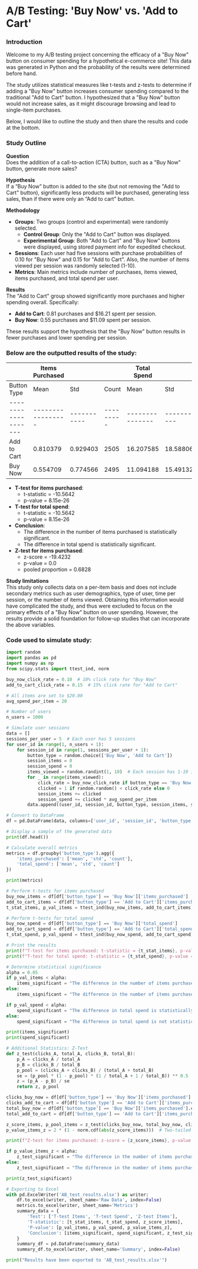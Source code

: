 # A/B Testing: 'Buy Now' vs. 'Add to Cart'

### **Introduction**

Welcome to my A/B testing project concerning the efficacy of a "Buy Now" button on consumer spending for a hypothetical e-commerce site! This data was generated in Python and the probability of the results were determined before hand. 

The study utilizes statistical measures like t-tests and z-tests to determine if adding a "Buy Now" button increases consumer spending compared to the traditional "Add to Cart" button. I hypothesized that a "Buy Now" button would not increase sales, as it might discourage browsing and lead to single-item purchases.  

Below, I would like to outline the study and then share the results and code at the bottom.

### **Study Outline**

**Question**  
Does the addition of a call-to-action (CTA) button, such as a "Buy Now" button, generate more sales?

**Hypothesis**  
If a “Buy Now” button is added to the site (but not removing the "Add to Cart" button), significantly less products will be purchased, generating less sales, than if there were only an “Add to cart” button.

**Methodology**  
- **Groups**: Two groups (control and experimental) were randomly selected.  
  - **Control Group**: Only the "Add to Cart" button was displayed.  
  - **Experimental Group**: Both "Add to Cart" and "Buy Now" buttons were displayed, using stored payment info for expedited checkout.  
- **Sessions**: Each user had five sessions with purchase probabilities of 0.10 for "Buy Now" and 0.15 for "Add to Cart". Also, the number of items viewed per session was randomly selected (1-10).  
- **Metrics**: Main metrics include number of purchases, items viewed, items purchased, and total spend per user.  

**Results**  
The "Add to Cart" group showed significantly more purchases and higher spending overall. Specifically:  
- **Add to Cart**: 0.81 purchases and $16.21 spent per session.  
- **Buy Now**: 0.55 purchases and $11.09 spent per session.  

These results support the hypothesis that the "Buy Now" button results in fewer purchases and lower spending per session.  

### **Below are the outputted results of the study**:

|                   | Items Purchased |           |         | Total Spend   |           |         |
|-------------------|-----------------|-----------|---------|---------------|-----------|---------|
| Button Type       | Mean            | Std       | Count   | Mean          | Std       | Count   |
|-------------------|-----------------|-----------|---------|---------------|-----------|---------|
| Add to Cart       | 0.810379        | 0.929403  | 2505    | 16.207585     | 18.588061 | 2505    |
| Buy Now           | 0.554709        | 0.774566  | 2495    | 11.094188     | 15.491323 | 2495    |


- **T-test for items purchased**:
  - t-statistic = -10.5642
  - p-value = 8.15e-26
- **T-test for total spend**:
  - t-statistic = -10.5642
  - p-value = 8.15e-26
- **Conclusion**:
  - The difference in the number of items purchased is statistically significant.
  - The difference in total spend is statistically significant.
- **Z-test for items purchased**:
  - z-score = -19.4232
  - p-value = 0.0
  - pooled proportion = 0.6828 

**Study limitations**  
This study only collects data on a per-item basis and does not include secondary metrics such as user demographics, type of user, time per session, or the number of items viewed. Obtaining this information would have complicated the study, and thus were excluded to focus on the primary effects of a "Buy Now" button on user spending. However, the results provide a solid foundation for follow-up studies that can incorporate the above variables. 

### **Code used to simulate study**:

```python
import random
import pandas as pd
import numpy as np
from scipy.stats import ttest_ind, norm

buy_now_click_rate = 0.10  # 10% click rate for "Buy Now"
add_to_cart_click_rate = 0.15  # 15% click rate for "Add to Cart"

# All items are set to $20.00
avg_spend_per_item = 20

# Number of users
n_users = 1000

# Simulate user sessions
data = []
sessions_per_user = 5  # Each user has 5 sessions
for user_id in range(1, n_users + 1):
    for session_id in range(1, sessions_per_user + 1):
        button_type = random.choice(['Buy Now', 'Add to Cart'])
        session_items = 0
        session_spend = 0
        items_viewed = random.randint(1, 10)  # Each session has 1-10 items viewed
        for _ in range(items_viewed):
            click_rate = buy_now_click_rate if button_type == 'Buy Now' else add_to_cart_click_rate
            clicked = 1 if random.random() < click_rate else 0
            session_items += clicked
            session_spend += clicked * avg_spend_per_item
        data.append((user_id, session_id, button_type, session_items, session_spend))

# Convert to DataFrame
df = pd.DataFrame(data, columns=['user_id', 'session_id', 'button_type', 'items_purchased', 'total_spend'])

# Display a sample of the generated data
print(df.head())

# Calculate overall metrics
metrics = df.groupby('button_type').agg({
    'items_purchased': ['mean', 'std', 'count'],
    'total_spend': ['mean', 'std', 'count']
})

print(metrics)

# Perform t-tests for items purchased
buy_now_items = df[df['button_type'] == 'Buy Now']['items_purchased']
add_to_cart_items = df[df['button_type'] == 'Add to Cart']['items_purchased']
t_stat_items, p_val_items = ttest_ind(buy_now_items, add_to_cart_items)

# Perform t-tests for total spend
buy_now_spend = df[df['button_type'] == 'Buy Now']['total_spend']
add_to_cart_spend = df[df['button_type'] == 'Add to Cart']['total_spend']
t_stat_spend, p_val_spend = ttest_ind(buy_now_spend, add_to_cart_spend)

# Print the results
print(f"T-test for items purchased: t-statistic = {t_stat_items}, p-value = {p_val_items}")
print(f"T-test for total spend: t-statistic = {t_stat_spend}, p-value = {p_val_spend}")

# Determine statistical significance
alpha = 0.05
if p_val_items < alpha:
    items_significant = "The difference in the number of items purchased is statistically significant."
else:
    items_significant = "The difference in the number of items purchased is not statistically significant."

if p_val_spend < alpha:
    spend_significant = "The difference in total spend is statistically significant."
else:
    spend_significant = "The difference in total spend is not statistically significant."

print(items_significant)
print(spend_significant)

# Additional Statistics: Z-Test
def z_test(clicks_A, total_A, clicks_B, total_B):
    p_A = clicks_A / total_A
    p_B = clicks_B / total_B
    p_pool = (clicks_A + clicks_B) / (total_A + total_B)
    se = (p_pool * (1 - p_pool) * (1 / total_A + 1 / total_B)) ** 0.5
    z = (p_A - p_B) / se
    return z, p_pool

clicks_buy_now = df[df['button_type'] == 'Buy Now']['items_purchased'].sum()
clicks_add_to_cart = df[df['button_type'] == 'Add to Cart']['items_purchased'].sum()
total_buy_now = df[df['button_type'] == 'Buy Now']['items_purchased'].count()
total_add_to_cart = df[df['button_type'] == 'Add to Cart']['items_purchased'].count()

z_score_items, p_pool_items = z_test(clicks_buy_now, total_buy_now, clicks_add_to_cart, total_add_to_cart)
p_value_items_z = 2 * (1 - norm.cdf(abs(z_score_items)))  # Two-tailed test

print(f"Z-test for items purchased: z-score = {z_score_items}, p-value = {p_value_items_z}, pooled proportion = {p_pool_items}")

if p_value_items_z < alpha:
    z_test_significant = "The difference in the number of items purchased is statistically significant (Z-test)."
else:
    z_test_significant = "The difference in the number of items purchased is not statistically significant (Z-test)."

print(z_test_significant)

# Exporting to Excel
with pd.ExcelWriter('AB_test_results.xlsx') as writer:
    df.to_excel(writer, sheet_name='Raw Data', index=False)
    metrics.to_excel(writer, sheet_name='Metrics')
    summary_data = {
        'Test': ['T-test Items', 'T-test Spend', 'Z-test Items'],
        'T-statistic': [t_stat_items, t_stat_spend, z_score_items],
        'P-value': [p_val_items, p_val_spend, p_value_items_z],
        'Conclusion': [items_significant, spend_significant, z_test_significant]
    }
    summary_df = pd.DataFrame(summary_data)
    summary_df.to_excel(writer, sheet_name='Summary', index=False)

print("Results have been exported to 'AB_test_results.xlsx'")

```